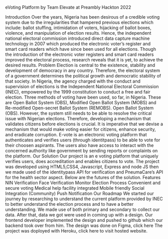 eVoting Platform by Team Elevate at Preambly Hackton 2022

Introduction
Over the years, Nigeria has been desirous of a credible voting system due to the irregularities that hampered previous elections which include: ballot stuffing, intimidation of voters, hijacking of ballot boxes, violence, and manipulation of election results. Hence, the independent national electoral commission introduced direct data capture machine technology in 2007 which produced the electronic voter’s register and smart card readers which have since been used for all elections. Though the introduction of the electronic voter registers and smart card readers improved the electoral process, research reveals that it is yet, to achieve the desired results. 
Problem
Election is central to the existence, stability and development of democracy in any country. Therefore, the electoral system of a government determines the political growth and democratic stability of that society. In Nigeria, the agency charged with the conduct and supervision of elections is the Independent National Electoral Commission (INEC), empowered by the 1999 constitution to conduct a free and fair election. Three methods of voting have been used, so far, in Nigeria. These are Open Ballot System (OBS), Modified Open Ballot System (MOBS) and Re-modified Open-secret Ballot System (REMOBS). Open Ballot System (OBS). However, the system still needs to be able to resolve the critical issue with Nigerian elections. Therefore, developing a mechanism that validates citizens before elections is crucial. It is imperative that we devise a mechanism that would make voting easier for citizens, enhance security, and eradicate corruption. E-vote is an electronic voting platform that authenticates and verifies users (through identitpass) to be able to vote for their choosen aspirants. The users also have access to interact with the concerned authority like government by sending reports or complaints on the platform.
Our Solution
Our project is an e voting platform that uniquely verifies users, does accreditation and enables citizens to vote. The project was developed using HTML5,CSS4, Javascript, Express and node JS then we made used of the identitypass API for verification and PneumaCare’s API for the health sector aspect. Below are the futures of the solution. 
Features
NIN Verification
Face Verification
Monitor Election Process
Convenient and secure voting
Medical help facility integrated
Mobile friendly
Social Integration (Community)
Push Notification
Our Roadmap
We started our journey by researching to understand the current platform provided by INEC to better understand the election process and to have a better understanding. We made use of both primary and secondary to collect our data. After that, data we got were used in coming up with a design. Our frontend developer implemented the design and pushed to github which our backend took over from him.
The design was done on Figma, click here
The project was doployed with Heroku, click here to visit hosted website.


